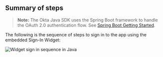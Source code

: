 ## Summary of steps

> **Note:** The Okta Java SDK uses the Spring Boot framework to handle the OAuth 2.0 authentication flow. See [Spring Boot Getting Started](https://spring.io/guides/gs/spring-boot/).

The following is the sequence of steps to sign in to the app using the embedded Sign-In Widget:

<div class="common-image-format">

![Widget sign in sequence in Java](/img/oie-embedded-sdk/oie-embedded-widget-use-case-sign-in-java.png
 "Widget sign in sequence in Java")

</div>
